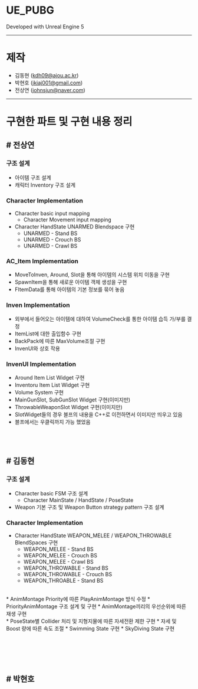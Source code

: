 # UE_PUBG
Developed with Unreal Engine 5

---

# 제작
  * 김동현 (kdh09@ajou.ac.kr)
  * 박현호 (jkiaj001@gmail.com)
  * 전상연 (johnsjun@naver.com)

---

# 구현한 파트 및 구현 내용 정리

## # 전상연

### 구조 설계
* 아이템 구조 설계
* 캐릭터 Inventory 구조 설계

### Character Implementation
* Character basic input mapping
    * Character Movement input mapping
* Character HandState UNARMED Blendspace 구현
    * UNARMED - Stand BS
    * UNARMED - Crouch BS
    * UNARMED - Crawl BS

### AC_Item Implementation
* MoveToInven, Around, Slot을 통해 아이템의 시스템 위치 이동을 구현
* SpawnItem을 통해 새로운 아이템 객체 생성을 구현
* FItemData를 통해 아이템의 기본 정보를 묶어 놓음

### Inven Implementation
* 외부에서 들어오는 아이템에 대하여 VolumeCheck를 통한 아이템 습득 가/부를 결정
* ItemList에 대한 출입함수 구현
* BackPack에 따른 MaxVolume조절 구현
* InvenUI와 상호 작용

### InvenUI Implementation
* Around Item List Widget 구현
* Inventoru Item List Widget 구현
* Volume System 구현
* MainGunSlot, SubGunSlot Widget 구현(이미지만)
* ThrowableWeaponSlot Widget 구현(이미지만)
* SlotWidget들의 경우 블프의 내용을 C++로 이전하면서 이미지만 띄우고 있음
* 블프에서는 우클릭까지 가능 했었음
<br/><br/><br/><br/>

## # 김동현
### 구조 설계
* Character basic FSM 구조 설계
    * Character MainState / HandState / PoseState
* Weapon 기본 구조 및 Weapon Button strategy pattern 구조 설계

### Character Implementation
* Character HandState WEAPON_MELEE / WEAPON_THROWABLE BlendSpaces 구현
    * WEAPON_MELEE - Stand BS
    * WEAPON_MELEE - Crouch BS
    * WEAPON_MELEE - Crawl BS
    * WEAPON_THROWABLE - Stand BS
    * WEAPON_THROWABLE - Crouch BS 
    * WEAPON_THROABLE - Stand BS
<br/>
* AnimMontage Priority에 따른 PlayAnimMontage 방식 수정
    * PriorityAnimMontage 구조 설계 및 구현
    * AnimMontage끼리의 우선순위에 따른 재생 구현
<br/>
* PoseState별 Collider 처리 및 지형지물에 따른 자세전환 제한 구현
* 자세 및 Boost 량에 따른 속도 조절
* Swimming State 구현
* SkyDiving State 구현

<br/><br/><br/><br/>
## # 박현호

